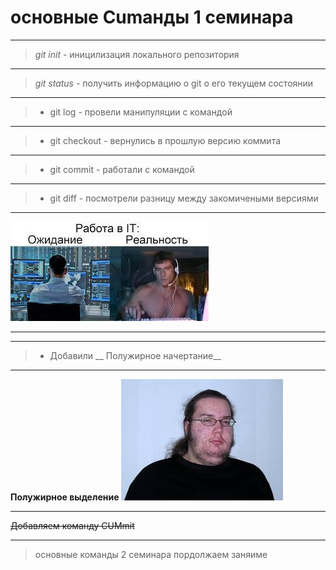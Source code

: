 # основные Cumанды 1 семинара
---
> *git init* - иницилизация локального репозитория
---
> *git status* - получить информацию о git о его текущем состоянии
---
> * git log - провели манипуляции с командой 
---
> * git checkout - вернулись в прошлую версию коммита
---
> * git commit - работали с командой 
---
> * git diff - посмотрели разницу между закомичеными версиями
---
![Илючтрация проекта](PIC.jpg)

---

 _______



 > * Добавили  __ Полужирное начертание__

---
 **Полужирное выделение**
 ![Илючтрация проекта](PIC2.jpg)

 
 ---
 ~~Добавляем команду CUMmit~~

 ---

 > основные команды 2 семинара
  пордолжаем заняиме